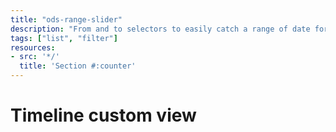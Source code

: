 ```yaml
---
title: "ods-range-slider"
description: "From and to selectors to easily catch a range of date for your dashboards."
tags: ["list", "filter"]
resources:
- src: '*/'
  title: 'Section #:counter'
---
```


# Timeline custom view
